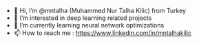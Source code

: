 - 👋 Hi, I’m @mntalha (Muhammed Nur Talha Kilic) from Turkey
- 👀 I’m interested in deep learning related projects
- 🌱 I’m currently learning neural network optimizations
- 📫 How to reach me  : https://www.linkedin.com/in/mntalhakilic 

